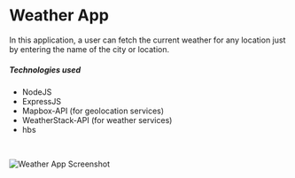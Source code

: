 # Weather App
In this application, a user can fetch the current weather for any location just by entering the name of the city or location.
##### Technologies used
- NodeJS
- ExpressJS
- Mapbox-API (for geolocation services)
- WeatherStack-API (for weather services)
- hbs
<br>

![Weather App Screenshot](https://user-images.githubusercontent.com/64728986/128222056-03d49fbd-b6be-4c62-bad7-6d85ec2e352f.png)

